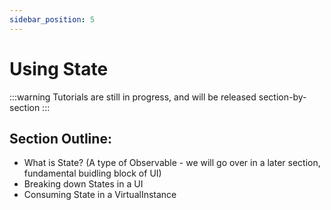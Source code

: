 ```yaml
---
sidebar_position: 5
---
```


# Using State

:::warning
Tutorials are still in progress, and will be released section-by-section
:::

## Section Outline:
- What is State? (A type of Observable - we will go over in a later section,
fundamental buidling block of UI)
- Breaking down States in a UI
- Consuming State in a VirtualInstance